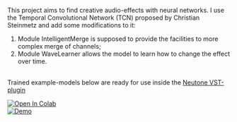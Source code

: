 This project aims to find creative audio-effects with neural networks. I use the Temporal Convolutional Network (TCN) proposed by Christian Steinmetz and add some modifications to it: <br>
1) Module IntelligentMerge is supposed to provide the facilities to more complex merge of channels;<br>
2) Module WaveLearner allows the model to learn how to change the effect over time.<br><br>

Trained example-models below are ready for use inside the  [Neutone VST-plugin](https://neutone.space/plugin/)

 [![Open In Colab](https://colab.research.google.com/assets/colab-badge.svg)](https://colab.research.google.com/drive/1_R8lbVfRoMek8Q5yK0T8rsGCyBXmOV2p?usp=sharing)  
 [![Demo](https://img.shields.io/badge/Web-Demo-blue)](https://mkotenkov.github.io/Neural-audio-effects/)

